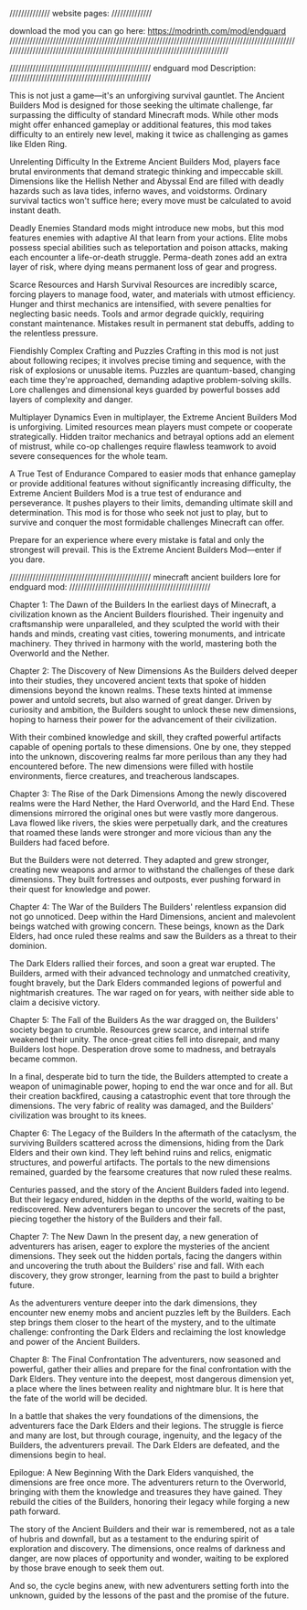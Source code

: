 //////////////
website pages:
//////////////

download the mod you can go here: https://modrinth.com/mod/endguard
///////////////////////////////////////////////////////////////////////////////////////////////////////////////////////////////////////////////////////////////////////////////

/////////////////////////////////////////////////
endguard mod Description:
/////////////////////////////////////////////////

This is not just a game—it's an unforgiving survival gauntlet. The Ancient Builders Mod is designed for those seeking the ultimate challenge, far surpassing the difficulty of standard Minecraft mods. While other mods might offer enhanced gameplay or additional features, this mod takes difficulty to an entirely new level, making it twice as challenging as games like Elden Ring.

Unrelenting Difficulty In the Extreme Ancient Builders Mod, players face brutal environments that demand strategic thinking and impeccable skill. Dimensions like the Hellish Nether and Abyssal End are filled with deadly hazards such as lava tides, inferno waves, and voidstorms. Ordinary survival tactics won't suffice here; every move must be calculated to avoid instant death.

Deadly Enemies Standard mods might introduce new mobs, but this mod features enemies with adaptive AI that learn from your actions. Elite mobs possess special abilities such as teleportation and poison attacks, making each encounter a life-or-death struggle. Perma-death zones add an extra layer of risk, where dying means permanent loss of gear and progress.

Scarce Resources and Harsh Survival Resources are incredibly scarce, forcing players to manage food, water, and materials with utmost efficiency. Hunger and thirst mechanics are intensified, with severe penalties for neglecting basic needs. Tools and armor degrade quickly, requiring constant maintenance. Mistakes result in permanent stat debuffs, adding to the relentless pressure.

Fiendishly Complex Crafting and Puzzles Crafting in this mod is not just about following recipes; it involves precise timing and sequence, with the risk of explosions or unusable items. Puzzles are quantum-based, changing each time they're approached, demanding adaptive problem-solving skills. Lore challenges and dimensional keys guarded by powerful bosses add layers of complexity and danger.

Multiplayer Dynamics Even in multiplayer, the Extreme Ancient Builders Mod is unforgiving. Limited resources mean players must compete or cooperate strategically. Hidden traitor mechanics and betrayal options add an element of mistrust, while co-op challenges require flawless teamwork to avoid severe consequences for the whole team.

A True Test of Endurance Compared to easier mods that enhance gameplay or provide additional features without significantly increasing difficulty, the Extreme Ancient Builders Mod is a true test of endurance and perseverance. It pushes players to their limits, demanding ultimate skill and determination. This mod is for those who seek not just to play, but to survive and conquer the most formidable challenges Minecraft can offer.

Prepare for an experience where every mistake is fatal and only the strongest will prevail. This is the Extreme Ancient Builders Mod—enter if you dare.

/////////////////////////////////////////////////
minecraft ancient builders lore for endguard mod:
/////////////////////////////////////////////////

Chapter 1: The Dawn of the Builders In the earliest days of Minecraft, a civilization known as the Ancient Builders flourished. Their ingenuity and craftsmanship were unparalleled, and they sculpted the world with their hands and minds, creating vast cities, towering monuments, and intricate machinery. They thrived in harmony with the world, mastering both the Overworld and the Nether.

Chapter 2: The Discovery of New Dimensions As the Builders delved deeper into their studies, they uncovered ancient texts that spoke of hidden dimensions beyond the known realms. These texts hinted at immense power and untold secrets, but also warned of great danger. Driven by curiosity and ambition, the Builders sought to unlock these new dimensions, hoping to harness their power for the advancement of their civilization.

With their combined knowledge and skill, they crafted powerful artifacts capable of opening portals to these dimensions. One by one, they stepped into the unknown, discovering realms far more perilous than any they had encountered before. The new dimensions were filled with hostile environments, fierce creatures, and treacherous landscapes.

Chapter 3: The Rise of the Dark Dimensions Among the newly discovered realms were the Hard Nether, the Hard Overworld, and the Hard End. These dimensions mirrored the original ones but were vastly more dangerous. Lava flowed like rivers, the skies were perpetually dark, and the creatures that roamed these lands were stronger and more vicious than any the Builders had faced before.

But the Builders were not deterred. They adapted and grew stronger, creating new weapons and armor to withstand the challenges of these dark dimensions. They built fortresses and outposts, ever pushing forward in their quest for knowledge and power.

Chapter 4: The War of the Builders The Builders' relentless expansion did not go unnoticed. Deep within the Hard Dimensions, ancient and malevolent beings watched with growing concern. These beings, known as the Dark Elders, had once ruled these realms and saw the Builders as a threat to their dominion.

The Dark Elders rallied their forces, and soon a great war erupted. The Builders, armed with their advanced technology and unmatched creativity, fought bravely, but the Dark Elders commanded legions of powerful and nightmarish creatures. The war raged on for years, with neither side able to claim a decisive victory.

Chapter 5: The Fall of the Builders As the war dragged on, the Builders' society began to crumble. Resources grew scarce, and internal strife weakened their unity. The once-great cities fell into disrepair, and many Builders lost hope. Desperation drove some to madness, and betrayals became common.

In a final, desperate bid to turn the tide, the Builders attempted to create a weapon of unimaginable power, hoping to end the war once and for all. But their creation backfired, causing a catastrophic event that tore through the dimensions. The very fabric of reality was damaged, and the Builders' civilization was brought to its knees.

Chapter 6: The Legacy of the Builders In the aftermath of the cataclysm, the surviving Builders scattered across the dimensions, hiding from the Dark Elders and their own kind. They left behind ruins and relics, enigmatic structures, and powerful artifacts. The portals to the new dimensions remained, guarded by the fearsome creatures that now ruled these realms.

Centuries passed, and the story of the Ancient Builders faded into legend. But their legacy endured, hidden in the depths of the world, waiting to be rediscovered. New adventurers began to uncover the secrets of the past, piecing together the history of the Builders and their fall.

Chapter 7: The New Dawn In the present day, a new generation of adventurers has arisen, eager to explore the mysteries of the ancient dimensions. They seek out the hidden portals, facing the dangers within and uncovering the truth about the Builders' rise and fall. With each discovery, they grow stronger, learning from the past to build a brighter future.

As the adventurers venture deeper into the dark dimensions, they encounter new enemy mobs and ancient puzzles left by the Builders. Each step brings them closer to the heart of the mystery, and to the ultimate challenge: confronting the Dark Elders and reclaiming the lost knowledge and power of the Ancient Builders.

Chapter 8: The Final Confrontation The adventurers, now seasoned and powerful, gather their allies and prepare for the final confrontation with the Dark Elders. They venture into the deepest, most dangerous dimension yet, a place where the lines between reality and nightmare blur. It is here that the fate of the world will be decided.

In a battle that shakes the very foundations of the dimensions, the adventurers face the Dark Elders and their legions. The struggle is fierce and many are lost, but through courage, ingenuity, and the legacy of the Builders, the adventurers prevail. The Dark Elders are defeated, and the dimensions begin to heal.

Epilogue: A New Beginning With the Dark Elders vanquished, the dimensions are free once more. The adventurers return to the Overworld, bringing with them the knowledge and treasures they have gained. They rebuild the cities of the Builders, honoring their legacy while forging a new path forward.

The story of the Ancient Builders and their war is remembered, not as a tale of hubris and downfall, but as a testament to the enduring spirit of exploration and discovery. The dimensions, once realms of darkness and danger, are now places of opportunity and wonder, waiting to be explored by those brave enough to seek them out.

And so, the cycle begins anew, with new adventurers setting forth into the unknown, guided by the lessons of the past and the promise of the future.
